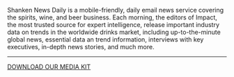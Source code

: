 Shanken News Daily is a mobile-friendly, daily email news service covering the spirits, wine, and beer business. Each morning, the editors of Impact, the most trusted source for expert intelligence, release important industry data on trends in the worldwide drinks market, including up-to-the-minute global news, essential data an trend information, interviews with key executives, in-depth news stories, and much more.

<hr class="g-width-30x g-brd-primary">

<a href="/images/pdf/SNDMediaKit_2018.pdf" class="btn btn-md u-btn-outline-primary g-brd-2 g-rounded-10">DOWNLOAD OUR MEDIA KIT</a>
